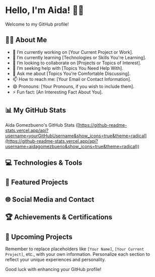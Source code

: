 <!-- ### Hi there 👋-->

<!--
**aidagomezbueno/aidagomezbueno** is a ✨ _special_ ✨ repository because its `README.md` (this file) appears on your GitHub profile.

Here are some ideas to get you started:

- 🔭 I’m currently working on ...
- 🌱 I’m currently learning ...
- 👯 I’m looking to collaborate on ...
- 🤔 I’m looking for help with ...
- 💬 Ask me about ...
- 📫 How to reach me: ...
- 😄 Pronouns: ...
- ⚡ Fun fact: ...
-->

# Hello, I'm Aida! 👩‍💻

Welcome to my GitHub profile!

## 🙋‍♀️ About Me
- 🔭 I’m currently working on [Your Current Project or Work].
- 🌱 I’m currently learning [Technologies or Skills You're Learning].
- 👯 I’m looking to collaborate on [Projects or Topics of Interest].
- 🤔 I’m seeking help with [Topics You Need Help With].
- 💬 Ask me about [Topics You're Comfortable Discussing].
- 📫 How to reach me: [Your Email or Contact Information].
- 😄 Pronouns: [Your Pronouns, if you wish to include them].
- ⚡ Fun fact: [An Interesting Fact About You].

## 📊 My GitHub Stats

Aida Gomezbueno's GitHub Stats ([https://github-readme-stats.vercel.app/api?username=yourGitHubUsername&show_icons=true&theme=radical](https://github-readme-stats.vercel.app/api?username=aidagomezbueno&show_icons=true&theme=radical))

## 💻 Technologies & Tools
<!-- List or showcase logos of technologies and tools you use -->

## 📁 Featured Projects
<!-- Highlight some of your best projects here with descriptions and links -->

## 🌐 Social Media and Contact
<!-- Links to your social media profiles or professional portfolio -->

## 🏆 Achievements & Certifications
<!-- Display any relevant achievements or certifications you've earned -->

## 📅 Upcoming Projects
<!-- Share some insights into your future projects or ambitions -->

Remember to replace placeholders like `[Your Name]`, `[Your Current Project]`, etc., with your own information. Personalize each section to reflect your unique experiences and personality.

Good luck with enhancing your GitHub profile!

